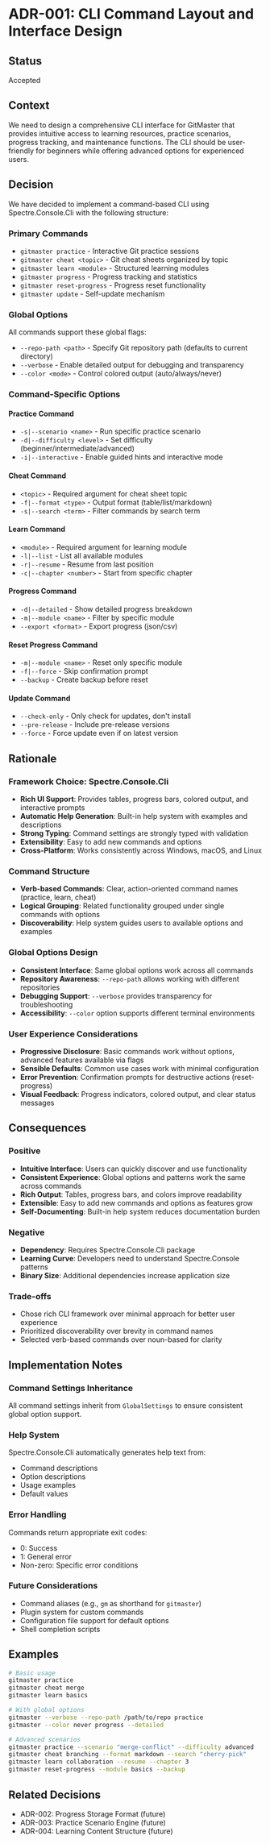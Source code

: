 # ADR-001: CLI Command Layout and Interface Design

## Status
Accepted

## Context
We need to design a comprehensive CLI interface for GitMaster that provides intuitive access to learning resources, practice scenarios, progress tracking, and maintenance functions. The CLI should be user-friendly for beginners while offering advanced options for experienced users.

## Decision
We have decided to implement a command-based CLI using Spectre.Console.Cli with the following structure:

### Primary Commands
- `gitmaster practice` - Interactive Git practice sessions
- `gitmaster cheat <topic>` - Git cheat sheets organized by topic
- `gitmaster learn <module>` - Structured learning modules
- `gitmaster progress` - Progress tracking and statistics
- `gitmaster reset-progress` - Progress reset functionality
- `gitmaster update` - Self-update mechanism

### Global Options
All commands support these global flags:
- `--repo-path <path>` - Specify Git repository path (defaults to current directory)
- `--verbose` - Enable detailed output for debugging and transparency
- `--color <mode>` - Control colored output (auto/always/never)

### Command-Specific Options

#### Practice Command
- `-s|--scenario <name>` - Run specific practice scenario
- `-d|--difficulty <level>` - Set difficulty (beginner/intermediate/advanced)
- `-i|--interactive` - Enable guided hints and interactive mode

#### Cheat Command
- `<topic>` - Required argument for cheat sheet topic
- `-f|--format <type>` - Output format (table/list/markdown)
- `-s|--search <term>` - Filter commands by search term

#### Learn Command
- `<module>` - Required argument for learning module
- `-l|--list` - List all available modules
- `-r|--resume` - Resume from last position
- `-c|--chapter <number>` - Start from specific chapter

#### Progress Command
- `-d|--detailed` - Show detailed progress breakdown
- `-m|--module <name>` - Filter by specific module
- `--export <format>` - Export progress (json/csv)

#### Reset Progress Command
- `-m|--module <name>` - Reset only specific module
- `-f|--force` - Skip confirmation prompt
- `--backup` - Create backup before reset

#### Update Command
- `--check-only` - Only check for updates, don't install
- `--pre-release` - Include pre-release versions
- `--force` - Force update even if on latest version

## Rationale

### Framework Choice: Spectre.Console.Cli
- **Rich UI Support**: Provides tables, progress bars, colored output, and interactive prompts
- **Automatic Help Generation**: Built-in help system with examples and descriptions
- **Strong Typing**: Command settings are strongly typed with validation
- **Extensibility**: Easy to add new commands and options
- **Cross-Platform**: Works consistently across Windows, macOS, and Linux

### Command Structure
- **Verb-based Commands**: Clear, action-oriented command names (practice, learn, cheat)
- **Logical Grouping**: Related functionality grouped under single commands with options
- **Discoverability**: Help system guides users to available options and examples

### Global Options Design
- **Consistent Interface**: Same global options work across all commands
- **Repository Awareness**: `--repo-path` allows working with different repositories
- **Debugging Support**: `--verbose` provides transparency for troubleshooting
- **Accessibility**: `--color` option supports different terminal environments

### User Experience Considerations
- **Progressive Disclosure**: Basic commands work without options, advanced features available via flags
- **Sensible Defaults**: Common use cases work with minimal configuration
- **Error Prevention**: Confirmation prompts for destructive actions (reset-progress)
- **Visual Feedback**: Progress indicators, colored output, and clear status messages

## Consequences

### Positive
- **Intuitive Interface**: Users can quickly discover and use functionality
- **Consistent Experience**: Global options and patterns work the same across commands
- **Rich Output**: Tables, progress bars, and colors improve readability
- **Extensible**: Easy to add new commands and options as features grow
- **Self-Documenting**: Built-in help system reduces documentation burden

### Negative
- **Dependency**: Requires Spectre.Console.Cli package
- **Learning Curve**: Developers need to understand Spectre.Console patterns
- **Binary Size**: Additional dependencies increase application size

### Trade-offs
- Chose rich CLI framework over minimal approach for better user experience
- Prioritized discoverability over brevity in command names
- Selected verb-based commands over noun-based for clarity

## Implementation Notes

### Command Settings Inheritance
All command settings inherit from `GlobalSettings` to ensure consistent global option support.

### Help System
Spectre.Console.Cli automatically generates help text from:
- Command descriptions
- Option descriptions
- Usage examples
- Default values

### Error Handling
Commands return appropriate exit codes:
- 0: Success
- 1: General error
- Non-zero: Specific error conditions

### Future Considerations
- Command aliases (e.g., `gm` as shorthand for `gitmaster`)
- Plugin system for custom commands
- Configuration file support for default options
- Shell completion scripts

## Examples

```bash
# Basic usage
gitmaster practice
gitmaster cheat merge
gitmaster learn basics

# With global options
gitmaster --verbose --repo-path /path/to/repo practice
gitmaster --color never progress --detailed

# Advanced scenarios
gitmaster practice --scenario "merge-conflict" --difficulty advanced
gitmaster cheat branching --format markdown --search "cherry-pick"
gitmaster learn collaboration --resume --chapter 3
gitmaster reset-progress --module basics --backup
```

## Related Decisions
- ADR-002: Progress Storage Format (future)
- ADR-003: Practice Scenario Engine (future)
- ADR-004: Learning Content Structure (future)
